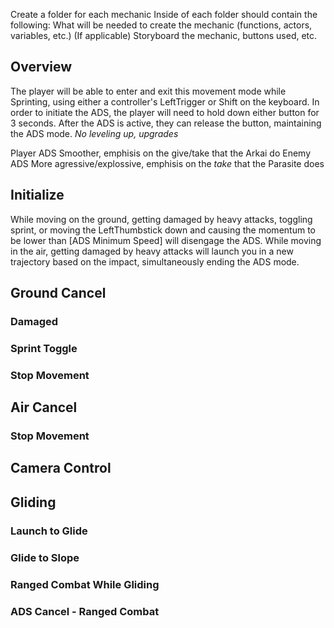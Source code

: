 Create a folder for each mechanic 
Inside of each folder should contain the following:
What will be needed to create the mechanic (functions, actors, variables, etc.)
(If applicable) Storyboard the mechanic, buttons used, etc.

## Overview
The player will be able to enter and exit this movement mode while Sprinting, using either a controller's LeftTrigger or Shift on the keyboard. In order to initiate the ADS, the player will need to hold down either button for 3 seconds. After the ADS is active, they can release the button, maintaining the ADS mode.
*No leveling up, upgrades*

Player ADS
	Smoother, emphisis on the give/take that the Arkai do
Enemy ADS
	More agressive/explossive, emphisis on the *take* that the Parasite does


## Initialize
While moving on the ground, getting damaged by heavy attacks, toggling sprint, or moving the LeftThumbstick down and causing the momentum to be lower than [ADS Minimum Speed] will disengage the ADS. While moving in the air, getting damaged by heavy attacks will launch you in a new trajectory based on the impact, simultaneously ending the ADS mode.


## Ground Cancel
### Damaged
### Sprint Toggle
### Stop Movement

## Air Cancel
### Stop Movement


## Camera Control
## Gliding
### Launch to Glide
### Glide to Slope
### Ranged Combat While Gliding
### ADS Cancel - Ranged Combat

